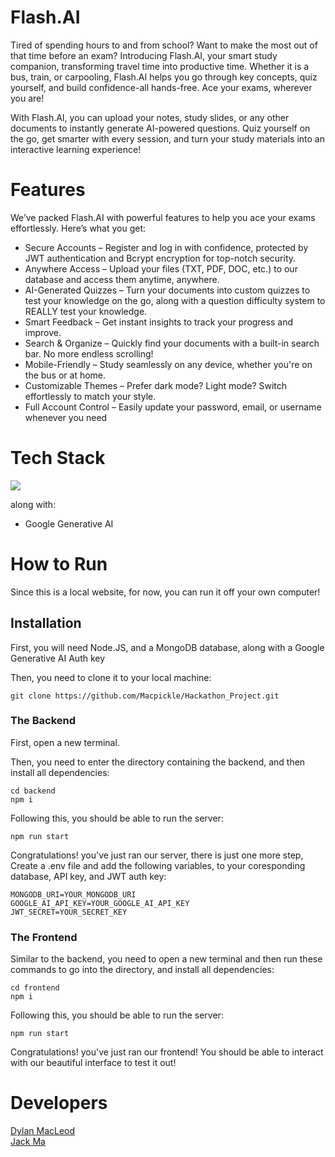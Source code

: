 
# Flash.AI
Tired of spending hours to and from school? Want to make the most out of that time before an exam? Introducing Flash.AI, your smart study companion, transforming travel time into productive time. Whether it is a bus, train, or carpooling, Flash.AI helps you go through key concepts, quiz yourself, and build confidence-all hands-free. Ace your exams, wherever you are!

With Flash.AI, you can upload your notes, study slides, or any other documents to instantly generate AI-powered questions. Quiz yourself on the go, get smarter with every session, and turn your study materials into an interactive learning experience!

# Features
We’ve packed Flash.AI with powerful features to help you ace your exams effortlessly. Here’s what you get:

- Secure Accounts – Register and log in with confidence, protected by JWT authentication and Bcrypt encryption for top-notch security.
- Anywhere Access – Upload your files (TXT, PDF, DOC, etc.) to our database and access them anytime, anywhere.
- AI-Generated Quizzes – Turn your documents into custom quizzes to test your knowledge on the go, along with a question difficulty system to REALLY test your knowledge.
- Smart Feedback – Get instant insights to track your progress and improve.
- Search & Organize – Quickly find your documents with a built-in search bar. No more endless scrolling!
- Mobile-Friendly – Study seamlessly on any device, whether you're on the bus or at home.
- Customizable Themes – Prefer dark mode? Light mode? Switch effortlessly to match your style.
- Full Account Control – Easily update your password, email, or username whenever you need

# Tech Stack
[![](https://skillicons.dev/icons?i=react,js,html,css,nodejs,mongodb,bootstrap)](https://skillicons.dev)

along with:
- Google Generative AI

# How to Run
Since this is a local website, for now, you can run it off your own computer!

## Installation
First, you will need Node.JS, and a MongoDB database, along with a Google Generative AI Auth key

Then, you need to clone it to your local machine:
```
git clone https://github.com/Macpickle/Hackathon_Project.git
```

### The Backend
First, open a new terminal. 

Then, you need to enter the directory containing the backend, and then install all dependencies:
```
cd backend
npm i
```

Following this, you should be able to run the server:
```
npm run start
```

Congratulations! you've just ran our server, there is just one more step, Create a .env file and add the following variables, to your coresponding database, API key, and JWT auth key:
```
MONGODB_URI=YOUR_MONGODB_URI
GOOGLE_AI_API_KEY=YOUR_GOOGLE_AI_API_KEY
JWT_SECRET=YOUR_SECRET_KEY
```

### The Frontend
Similar to the backend, you need to open a new terminal and then run these commands to go into the directory, and install all dependencies:
```
cd frontend
npm i
```

Following this, you should be able to run the server:
```
npm run start
```

Congratulations! you've just ran our frontend! You should be able to interact with our beautiful interface to test it out!

# Developers
[Dylan MacLeod](https://github.com/macpickle) \
[Jack Ma](https://github.com/RZ3M)

